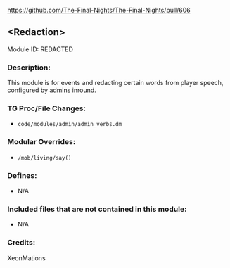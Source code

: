 https://github.com/The-Final-Nights/The-Final-Nights/pull/606

## \<Redaction>

Module ID: REDACTED

### Description:

This module is for events and redacting certain words from player speech, configured by admins inround.

### TG Proc/File Changes:

- `code/modules/admin/admin_verbs.dm`

### Modular Overrides:

- `/mob/living/say()`

### Defines:

- N/A

### Included files that are not contained in this module:

- N/A

### Credits:

XeonMations
